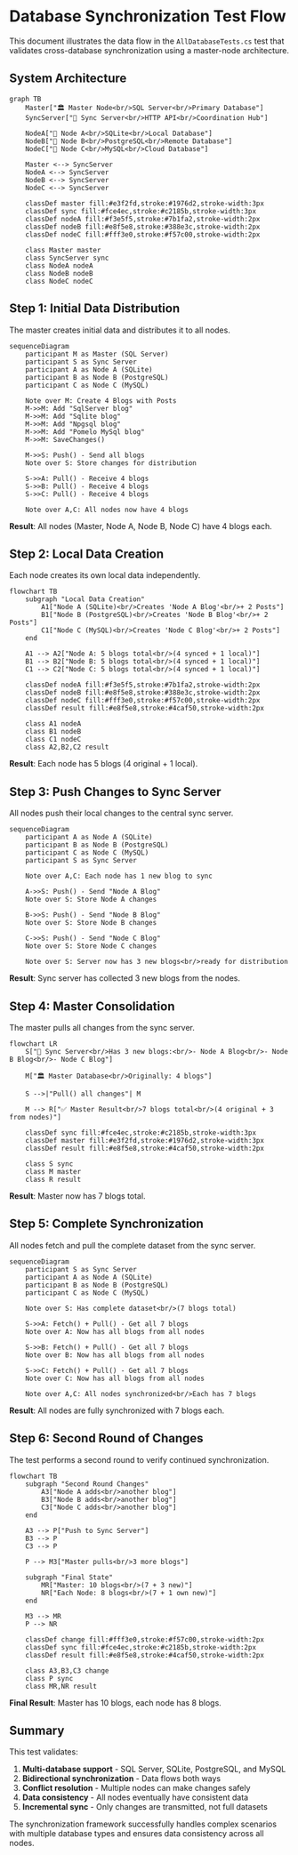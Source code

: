 ﻿# Database Synchronization Test Flow

This document illustrates the data flow in the `AllDatabaseTests.cs` test that validates cross-database synchronization using a master-node architecture.

## System Architecture

```mermaid
graph TB
    Master["🏛️ Master Node<br/>SQL Server<br/>Primary Database"]
    SyncServer["🔄 Sync Server<br/>HTTP API<br/>Coordination Hub"]

    NodeA["📱 Node A<br/>SQLite<br/>Local Database"]
    NodeB["🐘 Node B<br/>PostgreSQL<br/>Remote Database"]
    NodeC["🐬 Node C<br/>MySQL<br/>Cloud Database"]

    Master <--> SyncServer
    NodeA <--> SyncServer
    NodeB <--> SyncServer
    NodeC <--> SyncServer

    classDef master fill:#e3f2fd,stroke:#1976d2,stroke-width:3px
    classDef sync fill:#fce4ec,stroke:#c2185b,stroke-width:3px
    classDef nodeA fill:#f3e5f5,stroke:#7b1fa2,stroke-width:2px
    classDef nodeB fill:#e8f5e8,stroke:#388e3c,stroke-width:2px
    classDef nodeC fill:#fff3e0,stroke:#f57c00,stroke-width:2px

    class Master master
    class SyncServer sync
    class NodeA nodeA
    class NodeB nodeB
    class NodeC nodeC
```

## Step 1: Initial Data Distribution

The master creates initial data and distributes it to all nodes.

```mermaid
sequenceDiagram
    participant M as Master (SQL Server)
    participant S as Sync Server
    participant A as Node A (SQLite)
    participant B as Node B (PostgreSQL)
    participant C as Node C (MySQL)

    Note over M: Create 4 Blogs with Posts
    M->>M: Add "SqlServer blog"
    M->>M: Add "Sqlite blog"
    M->>M: Add "Npgsql blog"
    M->>M: Add "Pomelo MySql blog"
    M->>M: SaveChanges()

    M->>S: Push() - Send all blogs
    Note over S: Store changes for distribution

    S->>A: Pull() - Receive 4 blogs
    S->>B: Pull() - Receive 4 blogs
    S->>C: Pull() - Receive 4 blogs

    Note over A,C: All nodes now have 4 blogs
```

**Result**: All nodes (Master, Node A, Node B, Node C) have 4 blogs each.

## Step 2: Local Data Creation

Each node creates its own local data independently.

```mermaid
flowchart TB
    subgraph "Local Data Creation"
        A1["Node A (SQLite)<br/>Creates 'Node A Blog'<br/>+ 2 Posts"]
        B1["Node B (PostgreSQL)<br/>Creates 'Node B Blog'<br/>+ 2 Posts"]
        C1["Node C (MySQL)<br/>Creates 'Node C Blog'<br/>+ 2 Posts"]
    end

    A1 --> A2["Node A: 5 blogs total<br/>(4 synced + 1 local)"]
    B1 --> B2["Node B: 5 blogs total<br/>(4 synced + 1 local)"]
    C1 --> C2["Node C: 5 blogs total<br/>(4 synced + 1 local)"]

    classDef nodeA fill:#f3e5f5,stroke:#7b1fa2,stroke-width:2px
    classDef nodeB fill:#e8f5e8,stroke:#388e3c,stroke-width:2px
    classDef nodeC fill:#fff3e0,stroke:#f57c00,stroke-width:2px
    classDef result fill:#e8f5e8,stroke:#4caf50,stroke-width:2px

    class A1 nodeA
    class B1 nodeB
    class C1 nodeC
    class A2,B2,C2 result
```

**Result**: Each node has 5 blogs (4 original + 1 local).

## Step 3: Push Changes to Sync Server

All nodes push their local changes to the central sync server.

```mermaid
sequenceDiagram
    participant A as Node A (SQLite)
    participant B as Node B (PostgreSQL)
    participant C as Node C (MySQL)
    participant S as Sync Server

    Note over A,C: Each node has 1 new blog to sync

    A->>S: Push() - Send "Node A Blog"
    Note over S: Store Node A changes

    B->>S: Push() - Send "Node B Blog"
    Note over S: Store Node B changes

    C->>S: Push() - Send "Node C Blog"
    Note over S: Store Node C changes

    Note over S: Server now has 3 new blogs<br/>ready for distribution
```

**Result**: Sync server has collected 3 new blogs from the nodes.

## Step 4: Master Consolidation

The master pulls all changes from the sync server.

```mermaid
flowchart LR
    S["🔄 Sync Server<br/>Has 3 new blogs:<br/>- Node A Blog<br/>- Node B Blog<br/>- Node C Blog"]

    M["🏛️ Master Database<br/>Originally: 4 blogs"]

    S -->|"Pull() all changes"| M

    M --> R["✅ Master Result<br/>7 blogs total<br/>(4 original + 3 from nodes)"]

    classDef sync fill:#fce4ec,stroke:#c2185b,stroke-width:3px
    classDef master fill:#e3f2fd,stroke:#1976d2,stroke-width:3px
    classDef result fill:#e8f5e8,stroke:#4caf50,stroke-width:2px

    class S sync
    class M master
    class R result
```

**Result**: Master now has 7 blogs total.

## Step 5: Complete Synchronization

All nodes fetch and pull the complete dataset from the sync server.

```mermaid
sequenceDiagram
    participant S as Sync Server
    participant A as Node A (SQLite)
    participant B as Node B (PostgreSQL)
    participant C as Node C (MySQL)

    Note over S: Has complete dataset<br/>(7 blogs total)

    S->>A: Fetch() + Pull() - Get all 7 blogs
    Note over A: Now has all blogs from all nodes

    S->>B: Fetch() + Pull() - Get all 7 blogs
    Note over B: Now has all blogs from all nodes

    S->>C: Fetch() + Pull() - Get all 7 blogs
    Note over C: Now has all blogs from all nodes

    Note over A,C: All nodes synchronized<br/>Each has 7 blogs
```

**Result**: All nodes are fully synchronized with 7 blogs each.

## Step 6: Second Round of Changes

The test performs a second round to verify continued synchronization.

```mermaid
flowchart TB
    subgraph "Second Round Changes"
        A3["Node A adds<br/>another blog"]
        B3["Node B adds<br/>another blog"]
        C3["Node C adds<br/>another blog"]
    end

    A3 --> P["Push to Sync Server"]
    B3 --> P
    C3 --> P

    P --> M3["Master pulls<br/>3 more blogs"]

    subgraph "Final State"
        MR["Master: 10 blogs<br/>(7 + 3 new)"]
        NR["Each Node: 8 blogs<br/>(7 + 1 own new)"]
    end

    M3 --> MR
    P --> NR

    classDef change fill:#fff3e0,stroke:#f57c00,stroke-width:2px
    classDef sync fill:#fce4ec,stroke:#c2185b,stroke-width:2px
    classDef result fill:#e8f5e8,stroke:#4caf50,stroke-width:2px

    class A3,B3,C3 change
    class P sync
    class MR,NR result
```

**Final Result**: Master has 10 blogs, each node has 8 blogs.

## Summary

This test validates:

1. **Multi-database support** - SQL Server, SQLite, PostgreSQL, and MySQL
2. **Bidirectional synchronization** - Data flows both ways
3. **Conflict resolution** - Multiple nodes can make changes safely
4. **Data consistency** - All nodes eventually have consistent data
5. **Incremental sync** - Only changes are transmitted, not full datasets

The synchronization framework successfully handles complex scenarios with multiple database types and ensures data consistency across all nodes.

